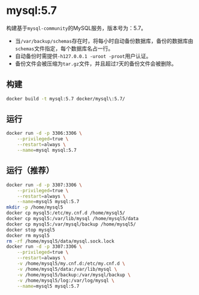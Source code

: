 # mysql:5.7

构建基于`mysql-community`的MySQL服务，版本号为：5.7。
- 当`/var/backup/schemas`存在时，将每小时自动备份数据库，备份的数据库由`schemas`文件指定，每个数据库名占一行。
- 自动备份时需提供`-h127.0.0.1 -uroot -proot`用户认证。
- 备份文件会被压缩为`tar.gz`文件，并且超过`7`天的备份文件会被删除。

## 构建
```bash
docker build -t mysql:5.7 docker/mysql\:5.7/
```

## 运行
```bash
docker run -d -p 3306:3306 \
    --privileged=true \
    --restart=always \
    --name=mysql mysql:5.7
```

## 运行（推荐）
```bash
docker run -d -p 3307:3306 \
    --privileged=true \
    --restart=always \
    --name=mysql5 mysql:5.7
mkdir -p /home/mysql5
docker cp mysql5:/etc/my.cnf.d /home/mysql5/
docker cp mysql5:/var/lib/mysql /home/mysql5/data
docker cp mysql5:/var/mysql/backup /home/mysql5/
docker stop mysql5
docker rm mysql5
rm -rf /home/mysql5/data/mysql.sock.lock
docker run -d -p 3307:3306 \
    --privileged=true \
    --restart=always \
    -v /home/mysql5/my.cnf.d:/etc/my.cnf.d \
    -v /home/mysql5/data:/var/lib/mysql \
    -v /home/mysql5/backup:/var/mysql/backup \
    -v /home/mysql5/log:/var/log/mysql \
    --name=mysql5 mysql:5.7
```

